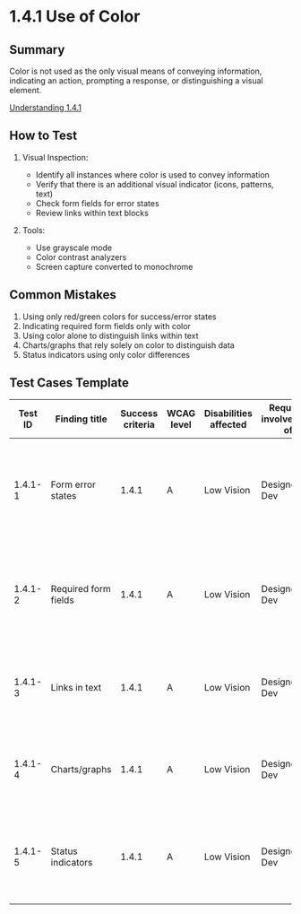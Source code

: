 # 1.4.1 Use of Color

## Summary
Color is not used as the only visual means of conveying information, indicating an action, prompting a response, or distinguishing a visual element.

[Understanding 1.4.1](https://www.w3.org/WAI/WCAG22/Understanding/use-of-color.html)

## How to Test

1. Visual Inspection:
   - Identify all instances where color is used to convey information
   - Verify that there is an additional visual indicator (icons, patterns, text)
   - Check form fields for error states
   - Review links within text blocks

2. Tools:
   - Use grayscale mode
   - Color contrast analyzers
   - Screen capture converted to monochrome

## Common Mistakes

1. Using only red/green colors for success/error states
2. Indicating required form fields only with color
3. Using color alone to distinguish links within text
4. Charts/graphs that rely solely on color to distinguish data
5. Status indicators using only color differences

## Test Cases Template

| Test ID | Finding title | Success criteria | WCAG level | Disabilities affected | Requires involvement of | Impact | Description | Why it matters | Solution Suggestion |
|---------|---------------|------------------|------------|---------------------|------------------------|---------|-------------|----------------|-------------------|
| 1.4.1-1 | Form error states | 1.4.1 | A | Low Vision | Designer, Dev | Moderate | Error is indicated using color alone | Users who have difficulty distinguishing color may not be able to identify errors in form fields | Do not rely on color alone to indicate errors, also add an icon/text to indicate errors |
| 1.4.1-2 | Required form fields | 1.4.1 | A | Low Vision | Designer, Dev | Moderate | Required form fields are indicated using color alone | Users who have difficulty distinguishing color may not be able to identify required form fields | Do not rely on color alone to indicate required form fields, also add an icon/text to indicate required form fields |
| 1.4.1-3 | Links in text | 1.4.1 | A | Low Vision | Designer, Dev | Moderate | Links are indicated using color alone | Users who have difficulty distinguishing color may not be able to identify links | Do not rely on color alone to indicate links, use underline or other non-color indicator to distinguish links |
| 1.4.1-4 | Charts/graphs | 1.4.1 | A | Low Vision | Designer, Dev | Moderate | Data is indicated using color alone | Users who have difficulty distinguishing color may not be able to identify data | Do not rely on color alone to indicate data, use patterns/shapes to distinguish data |
| 1.4.1-5 | Status indicators | 1.4.1 | A | Low Vision | Designer, Dev | Moderate | Status is indicated using color alone | Users who have difficulty distinguishing color may not be able to identify status | Do not rely on color alone to indicate status, use icons/text to indicate status |
